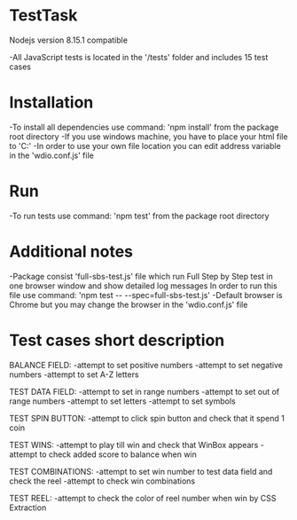 # TestTask

Nodejs version 8.15.1 compatible

-All JavaScript tests is located in the '/tests' folder and includes 15 test cases

# Installation
-To install all dependencies use command: 'npm install' from the package root directory
-If you use windows machine, you have to place your html file to 'C:\'
-In order to use your own file location you can edit address variable in the 'wdio.conf.js' file

# Run
-To run tests use command: 'npm test' from the package root directory

# Additional notes
-Package consist 'full-sbs-test.js' file which run Full Step by Step test in one browser window and show detailed log messages
In order to run this file use command: 'npm test -- --spec=full-sbs-test.js'
-Default browser is Chrome but you may change the browser in the 'wdio.conf.js' file

# Test cases short description
BALANCE FIELD:
-attempt to set positive numbers
-attempt to set negative numbers
-attempt to set A-Z letters

TEST DATA FIELD:
-attempt to set in range numbers
-attempt to set out of range numbers
-attempt to set letters
-attempt to set symbols

TEST SPIN BUTTON:
-attempt to click spin button and check that it spend 1 coin

TEST WINS:
-attempt to play till win and check that WinBox appears
-attempt to check added score to balance when win

TEST COMBINATIONS:
-attempt to set win number to test data field and check the reel
-attempt to check win combinations

TEST REEL:
-attempt to check the color of reel number when win by CSS Extraction


